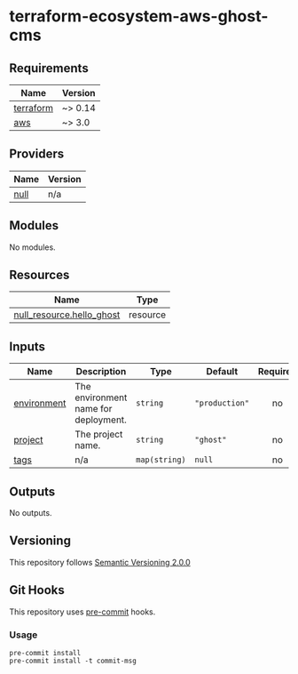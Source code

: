 # terraform-ecosystem-aws-ghost-cms

<!-- BEGINNING OF PRE-COMMIT-TERRAFORM DOCS HOOK -->
## Requirements

| Name | Version |
|------|---------|
| <a name="requirement_terraform"></a> [terraform](#requirement\_terraform) | ~> 0.14 |
| <a name="requirement_aws"></a> [aws](#requirement\_aws) | ~> 3.0 |

## Providers

| Name | Version |
|------|---------|
| <a name="provider_null"></a> [null](#provider\_null) | n/a |

## Modules

No modules.

## Resources

| Name | Type |
|------|------|
| [null_resource.hello_ghost](https://registry.terraform.io/providers/hashicorp/null/latest/docs/resources/resource) | resource |

## Inputs

| Name | Description | Type | Default | Required |
|------|-------------|------|---------|:--------:|
| <a name="input_environment"></a> [environment](#input\_environment) | The environment name for deployment. | `string` | `"production"` | no |
| <a name="input_project"></a> [project](#input\_project) | The project name. | `string` | `"ghost"` | no |
| <a name="input_tags"></a> [tags](#input\_tags) | n/a | `map(string)` | `null` | no |

## Outputs

No outputs.
<!-- END OF PRE-COMMIT-TERRAFORM DOCS HOOK -->
## Versioning
This repository follows [Semantic Versioning 2.0.0](https://semver.org/)
## Git Hooks

This repository uses [pre-commit](https://pre-commit.com/) hooks.
### Usage

```
pre-commit install
pre-commit install -t commit-msg
```
